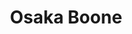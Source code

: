 ---
layout: place
title: Osaka Boone
permalink: /north-carolina/boone/osaka-boone.html
stateAbbr: NC
stateName: North Carolina
cityName: Boone
seo:
  type: restaurant
  links: https://www.ezordernow.com/osakaboone
place_id: ChIJIUz15lr6UIgRpluDNnF-6Ys
photos:
  - name: >-
      places/ChIJIUz15lr6UIgRpluDNnF-6Ys/photos/AeeoHcKQOOxMepQiHtzX5W50Phoa7hreFhUJaZUcmWHPT-ldY7hj7RUV95AO2tp4QDtAvcYScdZKp0k5_DqyGJC3Y_kfMsI1gWxuwAVWYb5JZxZ_j3G6xPsNcHajpOkRQpndpbCDCwth0lxJJlMzTC2lfqPqVGzpNm2n_HEuwG_UiZZm8AgabLdI1zdJ66jdS7QtQYLtnMaz53A8sb61Vl53oJwAuO9XGzg2O6UNfaBBRk7LxtiBMga98PIQl_odEeL1LI4zkcPTZNkZQj8COfnyvtO-4yVAk1wSztDJ-AU0uoKHbIKwIzkh8SjaKvft1wq6_J09js8xL--_7SdSwc7pPWRpz00LwIR3uJAw_0HUPOFVQTWJHEntgmYXzYWYXENFGEnhtYIG0xwr1sImzp7topSG63joKpJlEQkrs8sCmYL7WoVM
    widthPx: 4032
    heightPx: 3024
    authorAttributions:
      - displayName: Derek Assaf
        uri: https://maps.google.com/maps/contrib/102173326348237633295
        photoUri: >-
          https://lh3.googleusercontent.com/a/ACg8ocJN2WnCE11fzrWePcZ5NPcEECmaOZINKkY9YnurkL03aohNxw=s100-p-k-no-mo
    flagContentUri: >-
      https://www.google.com/local/imagery/report/?cb_client=maps_api_places.places_api&image_key=!1e10!2sCIHM0ogKEICAgICpoMm0zQE&hl=en-US
    googleMapsUri: >-
      https://www.google.com/maps/place//data=!3m4!1e2!3m2!1sCIHM0ogKEICAgICpoMm0zQE!2e10!4m2!3m1!1s0x8850fa5ae6f54c21:0x8be97e7136835ba6
  - name: >-
      places/ChIJIUz15lr6UIgRpluDNnF-6Ys/photos/AeeoHcL9gmOfOyRNkLJGnXWG97TVDuQEQKFdsS5VAuYNn4mrP3gWSmwuGrAViXZHRN2Lt9ViFau6FwpTdOFs6UhZXniBHONrsiZcRNkjJody8AzgEzhblImrWg4e4nIh1nfwDzu43KqBb0J_wJ0vo2ydjMVte3ZpoYwEadZ7mHkgNSQUyuFA1TW2HcZCAf4bk8QYn8EHXgUMEPyLNEbsO9sU5if1lY5qX9YvpE_RrvZ22VT68HhV-PhbHVpVl5H1CbVrG9TzhJ5XEdn6IhCeb7NUtWavuQHkz97O8HegA7WT6qNCjk61RYU97eLEDlXOUyxo1-4-rXMoOO38Kv7skgAhfIo2VUa-5DOf1FPOJrF4UoyjrnOLURPSpGR1A4dYG9Qy4GloGKJbkK9cu6XJedRZ--oP1jkzMhhyXNfXLFki_kHCE6BC
    widthPx: 2208
    heightPx: 1242
    authorAttributions:
      - displayName: SCV Good to go sir
        uri: https://maps.google.com/maps/contrib/117243733527634171884
        photoUri: >-
          https://lh3.googleusercontent.com/a/ACg8ocLAagp_qAQ4mbDfCY4E5tf2F9TS0GL-E55NvE-bikT5XzKfTw=s100-p-k-no-mo
    flagContentUri: >-
      https://www.google.com/local/imagery/report/?cb_client=maps_api_places.places_api&image_key=!1e10!2sCIHM0ogKEICAgICkgIjp9QE&hl=en-US
    googleMapsUri: >-
      https://www.google.com/maps/place//data=!3m4!1e2!3m2!1sCIHM0ogKEICAgICkgIjp9QE!2e10!4m2!3m1!1s0x8850fa5ae6f54c21:0x8be97e7136835ba6
  - name: >-
      places/ChIJIUz15lr6UIgRpluDNnF-6Ys/photos/AeeoHcLpMCX_uywclJ7PhstdsMWowI3jNoCeIb4delmGUYzBj5o6BXRVPRUBEHlif9NJFl_sEYU2W1r925xznqfCIXQRWKn6NHR9TxkVytyIHrpUliwnpHGyCrDzgezJsTyKx8AzAy6MZhRp5AXuzfhrnqhLNa0PvNaV1pBbOmOcWBxtcmjKsJN_2HDPiM6b9IV2bSmYwL5WCbdPZ0DsRzty2aR58gJGcZ4nIPpPIqRImZlJAPtVR-APe2-pKurPAsbei0IGxHSTW2BKfgvmPiD6JednlTht16Ejjix3NiLIrziY8WE_39RusstVjbTXHVSc-zh65UNJ8r57F4O_-zhqS9Gygt03X0ttj-ZQvWjsW53cizHL0q9L_2i8f2iAMZ3U8LVYjMcaA8NX27g0z8LHYlnzyN1WzpvyHyhJlnSpr0pVwg
    widthPx: 4000
    heightPx: 3000
    authorAttributions:
      - displayName: who_dat_is_ T.T
        uri: https://maps.google.com/maps/contrib/111333318448850817156
        photoUri: >-
          https://lh3.googleusercontent.com/a-/ALV-UjVf_Xkh0tqsO2mMKwxWmzypaeZfpecFoQcdPNKg3a-jAYi0uNCgRQ=s100-p-k-no-mo
    flagContentUri: >-
      https://www.google.com/local/imagery/report/?cb_client=maps_api_places.places_api&image_key=!1e10!2sCIHM0ogKEICAgIDh4cCMdg&hl=en-US
    googleMapsUri: >-
      https://www.google.com/maps/place//data=!3m4!1e2!3m2!1sCIHM0ogKEICAgIDh4cCMdg!2e10!4m2!3m1!1s0x8850fa5ae6f54c21:0x8be97e7136835ba6
  - name: >-
      places/ChIJIUz15lr6UIgRpluDNnF-6Ys/photos/AeeoHcKNCf0Y3oizLZdv0P4S6i0yG48Y-FamKEF1odZzZa0bUiPLIob_bvtKL2GfW1DArKsD6zmrPN3AasxKLK8-EHjj36SrfWfeazzDQpsCOUlGGMKWOGGPH_e2fXQE59yRZblnOEmvogymUAN2Jzif-OIPI0hccsGDcHnPorJWDfsJEV8oceZdzWguN_3tGa93OtO3_l5yYnb3nzoRJX4Eb00AcPMYD5fxHzWI_3LWqX-KCxmMeZHWhBZabuJoGB5_ZsLkIge3qdtKGhlObzvYdO26v0aqUGqYqgexAG7UZ15UGWqNxF8BTmexDMsc3lkeoW9Y2u6EIhVCkPFmHYyYkjc7Y_1ArkZvDcpxzGMJDZnLbv3RNfOD9owLtfem5vkZjOHh83KNISD3LaCvnG8rd0vylGq4dWq6Hqg--pnCr19vfx0L
    widthPx: 4080
    heightPx: 3060
    authorAttributions:
      - displayName: Silva Keohulian
        uri: https://maps.google.com/maps/contrib/104079600445260982174
        photoUri: >-
          https://lh3.googleusercontent.com/a-/ALV-UjWIPSx5CwTKUahlp-y_G6JktUay7BqXA4punydcnOKPSrXQ5icilA=s100-p-k-no-mo
    flagContentUri: >-
      https://www.google.com/local/imagery/report/?cb_client=maps_api_places.places_api&image_key=!1e10!2sCIHM0ogKEICAgICZipGzjwE&hl=en-US
    googleMapsUri: >-
      https://www.google.com/maps/place//data=!3m4!1e2!3m2!1sCIHM0ogKEICAgICZipGzjwE!2e10!4m2!3m1!1s0x8850fa5ae6f54c21:0x8be97e7136835ba6
  - name: >-
      places/ChIJIUz15lr6UIgRpluDNnF-6Ys/photos/AeeoHcKLp9ftU5C-UZzP5pT6rk-YRp6VHhBkP3hSGYlP9PSBjfEogocsPQ1DcsHp3TknxRdYE9B8lquD6G9QlhghdncLjWKNSIvJ5NDmzc0fTRc-BCf4P11ZgACvJc2_z9vr8DyU4x5mnffRwl_Osr1WI_ccLzVGR-E3IM7QCL72Q3BhMI4lJoq6XZtHMTDOte5z2dfd3PXq8fiwXkQCcx1sceXBVA8sq_wcaFnmdf5HSnf983i7UCbPbvhfWNfaeYX_H2rXM1WW1T6p1J9vjtRUe87fLSKYPHg_1RNP8K05JBdj6O1j5Som9htgZMjHnX32FRZ879QQrl8RF_8O3-2vmIBt_3cRdG2wq1WkVOnxudMv5KifhQ_YLxHRqYCTWOc77TR90YXLLoIjU-f9nfkdm9cUnE-RbepuvJyfBTx6STcAmA
    widthPx: 4032
    heightPx: 3024
    authorAttributions:
      - displayName: Amanda Jackson
        uri: https://maps.google.com/maps/contrib/102527616521655109418
        photoUri: >-
          https://lh3.googleusercontent.com/a/ACg8ocLHebT6Eh9RzNkBwTtImtVaPGxUV4mkZPvBFp_ZMhEve9vtIB4=s100-p-k-no-mo
    flagContentUri: >-
      https://www.google.com/local/imagery/report/?cb_client=maps_api_places.places_api&image_key=!1e10!2sCIHM0ogKEICAgID25MLkcw&hl=en-US
    googleMapsUri: >-
      https://www.google.com/maps/place//data=!3m4!1e2!3m2!1sCIHM0ogKEICAgID25MLkcw!2e10!4m2!3m1!1s0x8850fa5ae6f54c21:0x8be97e7136835ba6
  - name: >-
      places/ChIJIUz15lr6UIgRpluDNnF-6Ys/photos/AeeoHcI7gKzozTJhMl3xaiEOzkUSDPwilh_IEIWXjLxFnhd3AxW2lRpIfvoGp872YHVZIfm21c68p669zmMn71p4bzODxaEbiTmY6MIiLwkB3MAZ8LdU3Ur3TUjpGS6JrtL83EPqut475QcTorGV8hf-7AJ6ahNwhP2kg6jBDPU_lPeWbH5_e59Xx7ZaRevW08JlKFJmi0wfYMAMw-Nl-CE3-ihCKQIJD2WTD6RMPzpknIgg7E6OA16SD35avFMPG5lP9-YEyv_Wuig17cdSLLfy6Oqfhej2GEMiz2-e2vq-axuMFdKVlz474nGoHJsGcvrmc-Zh-etqv0Ots0tLnVguLTvtYzlmZcOhRqRwWx7WhVZ5JPXcKx89bUqmqjscCzV3IAgqVpys-XPkB5bC5O1QUZAKTguKkOB2Po85XLpzBVt68Q
    widthPx: 4160
    heightPx: 3120
    authorAttributions:
      - displayName: Professor Paul
        uri: https://maps.google.com/maps/contrib/101607553882689308742
        photoUri: >-
          https://lh3.googleusercontent.com/a-/ALV-UjW7k37DQv4yfJg8UzmSz6upbtOVDgnLsgRYeInqVn7lYW7ii1hwcw=s100-p-k-no-mo
    flagContentUri: >-
      https://www.google.com/local/imagery/report/?cb_client=maps_api_places.places_api&image_key=!1e10!2sCIHM0ogKEICAgID41IHoDQ&hl=en-US
    googleMapsUri: >-
      https://www.google.com/maps/place//data=!3m4!1e2!3m2!1sCIHM0ogKEICAgID41IHoDQ!2e10!4m2!3m1!1s0x8850fa5ae6f54c21:0x8be97e7136835ba6
  - name: >-
      places/ChIJIUz15lr6UIgRpluDNnF-6Ys/photos/AeeoHcI8gMY79cLG7KP0pE16LCHjw1QtepQpryQzAP8nf7mQsfxxtFmwm1-dFYy6JRC6N6THUi2xw944j-BKsN1iTVZbJf3yspEWc0bjC7hrhMGjn1DZMuh_wA0yQRCh4-EC9vspinN2I_zyxMk92nYRSOICjuDv2xY5JvOII452xvB05TSrdXD1IWHeoHFWS_KntMyjzDr14zV-mB5srT6dKvJ8KpFvaXJXdxUF8WQvhcZrDFtw2sRjCuTz5GwOlJ2tKzjBo8frE6Amf-v7xMxPVrSD83wuRSz4-qEtriFVld1kSRmuWddz4yubMXakNHVdUdmsBdQie_xeps2T8G3NBokKlkWEYWH4jSabDo_UbLjSmw-84jIghaM_oTuB2F5D-IQwwGJdFfwyu7anAfIN_ijg_Atwa-_684F_w7urRVC6qQ
    widthPx: 1338
    heightPx: 1160
    authorAttributions:
      - displayName: David Kohler
        uri: https://maps.google.com/maps/contrib/107867434910879830379
        photoUri: >-
          https://lh3.googleusercontent.com/a-/ALV-UjW_9zDoI5PPurAttkB5xssfXBV6fB-4BTRpAFIxRS5HovbFPhxX=s100-p-k-no-mo
    flagContentUri: >-
      https://www.google.com/local/imagery/report/?cb_client=maps_api_places.places_api&image_key=!1e10!2sCIHM0ogKEICAgIDE8dbsTg&hl=en-US
    googleMapsUri: >-
      https://www.google.com/maps/place//data=!3m4!1e2!3m2!1sCIHM0ogKEICAgIDE8dbsTg!2e10!4m2!3m1!1s0x8850fa5ae6f54c21:0x8be97e7136835ba6
  - name: >-
      places/ChIJIUz15lr6UIgRpluDNnF-6Ys/photos/AeeoHcKkNygrVuCZ2uH77-CUyBfWeypcuiB6vwgTSI_kd3jIgTcxNG7xgVGjkByb-755qdG3dOLlguRywSym39NMc_FBq_1ctRA5kaFNR9I1e516rTrhwRXNMARAk_2CaNOjA0sSk5AisEieuvLgB5PrrYoJaEu5aZuylWDz9drmeDs6R5NXBZIHbYLiK-zsvNfdJRUNrFqPUeAS2BAMayanLu7pf0RdTnFVcq5BzBnm4hLUgCM7yrIyr4UvHxIhd7M0osgRbTko-BvsYkqyoe7kFa_qrOPhc6oTqcEGIfjirMJYqjls-H7zsCWy0IyaYRrFu7js30XNuKSnefd1FqXXOGDxZIbrts6r2SHo9rqehz12JpzftcmgTo9P3OoisB3d_okXiW8r8I2WUMAt2FkEceBC6il5eYNa63V3jf_slzOxTA
    widthPx: 2218
    heightPx: 4656
    authorAttributions:
      - displayName: B Hamilton
        uri: https://maps.google.com/maps/contrib/106204382823857106626
        photoUri: >-
          https://lh3.googleusercontent.com/a-/ALV-UjXNA7JoA1DP5xDWR5QlgWQXoR5oUMnmG-P5vE1lKpdXEmpSb4tKAw=s100-p-k-no-mo
    flagContentUri: >-
      https://www.google.com/local/imagery/report/?cb_client=maps_api_places.places_api&image_key=!1e10!2sCIHM0ogKEICAgICciq3WCg&hl=en-US
    googleMapsUri: >-
      https://www.google.com/maps/place//data=!3m4!1e2!3m2!1sCIHM0ogKEICAgICciq3WCg!2e10!4m2!3m1!1s0x8850fa5ae6f54c21:0x8be97e7136835ba6
  - name: >-
      places/ChIJIUz15lr6UIgRpluDNnF-6Ys/photos/AeeoHcLM9EGzKi46cQwdTBuZ4RNQwvUGXvgfYcl38orLzYM9w5bdD_-E_MElc3eggEkAqtN8fg_v6mSHThtbgoSLrlQWUWEt8hSRXeb93M-WTWUaPpo4ghGMbNVCm5uNXz9xwBOuIMdPT4feMbHoIyDXZIKhHznWY789GHvp0tAkv5zchYqangSI9pLJu3g1CZPvaLEhvDxD5CwZPYkaM6V7NfJXWpOxqNEN4bqll-A1l9wdhh0vUGBCBMSWakm4KWpfHPDiS-c6Ktmq40xAMmhCHtYuEIyQCrK-4atxYH6tdg0g8AURtDYZDjj3tC9o3cvKuTQC_LAbVDhg3qXOWaOMM7Ica4ULy2nXli6JylPhM4Pyb4V-IeDEz-37x__Cfw6Ps2HOYDLKUcHpOgUQ_pdj9OGmQwIqPmHOh_Q4GZ5KxyVaZpON
    widthPx: 2448
    heightPx: 2448
    authorAttributions:
      - displayName: Chris “rhatfink” Peltier
        uri: https://maps.google.com/maps/contrib/115033335134418291582
        photoUri: >-
          https://lh3.googleusercontent.com/a-/ALV-UjUbHaokdYQh8eEAmPu2_iR7CRbPZ-VCiQyTdMwCpwNOPmzwwPSY=s100-p-k-no-mo
    flagContentUri: >-
      https://www.google.com/local/imagery/report/?cb_client=maps_api_places.places_api&image_key=!1e10!2sCIHM0ogKEICAgICEhKO7xAE&hl=en-US
    googleMapsUri: >-
      https://www.google.com/maps/place//data=!3m4!1e2!3m2!1sCIHM0ogKEICAgICEhKO7xAE!2e10!4m2!3m1!1s0x8850fa5ae6f54c21:0x8be97e7136835ba6
  - name: >-
      places/ChIJIUz15lr6UIgRpluDNnF-6Ys/photos/AeeoHcJIy_mm1Dsf67xU__sOiBuhqgL0DkJCjTrY0cC_WJf23fsQF7iE9OSvihtGAdNRTiwHuS8AQc5pPiK6cOm-62u-kk5Rf57VynoCshpnMsCp8fpi6d1BzqkLhLivY5ZI_B0H4Ue0RjtRs47Ayh8vOfIPTemVHFFFkDrB_mG4wLSx_mwBqma5CIIv0okwE3JCbj_9zY0BheeNsdRjL8dxrzY6xKO5T1GdbpWfxTGEC3q9dQvYvfqBkdDUOLic0VBhdnotHFHu_EEY14GC2Ln4WxwkRo7xaXxLlzFoGGSu7WTdHDDtIyrAkP6-xstJJ-BVDEwzYVDLpIbfTnQ75Bcf8vxj0L0YPVhsQwwKzaugECZ6iwmhb9uXunkajtSM8cxXep4es62w4tdTJIMaoDhpHMxbi8MOgfvodY44G_dAjBggNQ
    widthPx: 4800
    heightPx: 3200
    authorAttributions:
      - displayName: Tr Black
        uri: https://maps.google.com/maps/contrib/104707191927494768056
        photoUri: >-
          https://lh3.googleusercontent.com/a/ACg8ocLckSs-eE8GN7Mk4p3L_Sbrt6IRcg14Kwe-TwfBEngOfLznXQ=s100-p-k-no-mo
    flagContentUri: >-
      https://www.google.com/local/imagery/report/?cb_client=maps_api_places.places_api&image_key=!1e10!2sCIHM0ogKEICAgIC4o_mzBA&hl=en-US
    googleMapsUri: >-
      https://www.google.com/maps/place//data=!3m4!1e2!3m2!1sCIHM0ogKEICAgIC4o_mzBA!2e10!4m2!3m1!1s0x8850fa5ae6f54c21:0x8be97e7136835ba6
address: '214 Southgate Dr #22, Boone, NC 28607, USA'
street: '214 Southgate Dr #22'
city: Boone
state: NC
zip: '28607'
country: USA
neighborhood: null
latitude: '36.198190'
longitude: '-81.660528'
accessibility_options:
  wheelchairAccessibleParking: true
  wheelchairAccessibleEntrance: true
  wheelchairAccessibleRestroom: true
  wheelchairAccessibleSeating: true
business_status: OPERATIONAL
name: Osaka Boone
google_maps_links:
  directionsUri: >-
    https://www.google.com/maps/dir//''/data=!4m7!4m6!1m1!4e2!1m2!1m1!1s0x8850fa5ae6f54c21:0x8be97e7136835ba6!3e0
  placeUri: https://maps.google.com/?cid=10081728265556548518
  writeAReviewUri: >-
    https://www.google.com/maps/place//data=!4m3!3m2!1s0x8850fa5ae6f54c21:0x8be97e7136835ba6!12e1
  reviewsUri: >-
    https://www.google.com/maps/place//data=!4m4!3m3!1s0x8850fa5ae6f54c21:0x8be97e7136835ba6!9m1!1b1
  photosUri: >-
    https://www.google.com/maps/place//data=!4m3!3m2!1s0x8850fa5ae6f54c21:0x8be97e7136835ba6!10e5
primary_type: Asian Restaurant
opening_hours:
  regular: null
  current: null
secondary_opening_hours:
  regular:
    weekdayDescriptions: null
    type: null
  current:
    weekdayDescriptions: null
    type: null
phone: (828) 262-0555
price_level: PRICE_LEVEL_INEXPENSIVE
price_range: $10 &ndash; $20
rating: '3.7'
rating_count: 0
website: https://www.ezordernow.com/osakaboone
description: >-
  Explore Osaka Boone in Boone, NC$$$Osaka Boone in Boone, NC, stands out as a
  relaxed spot for enjoying authentic Japanese-inspired dishes, including fresh
  sushi and flavorful hibachi options. This Asian eatery offers a welcoming
  atmosphere with accessible features like wheelchair-friendly seating and
  parking, making it easy for everyone to savor teriyaki and other familiar
  fare. The menu highlights affordable, diverse choices that cater to groups and
  families, with options for vegetarian dishes and beer to enhance your meal.
  Whether you're seeking sushi restaurants in the area or a casual place for
  Japanese cuisine, this location delivers on taste and convenience, providing a
  comfortable dining experience in a clean setting.
generative_summary: >-
  Explore Osaka Boone in Boone, NC$$$Osaka Boone in Boone, NC, stands out as a
  relaxed spot for enjoying authentic Japanese-inspired dishes, including fresh
  sushi and flavorful hibachi options. This Asian eatery offers a welcoming
  atmosphere with accessible features like wheelchair-friendly seating and
  parking, making it easy for everyone to savor teriyaki and other familiar
  fare. The menu highlights affordable, diverse choices that cater to groups and
  families, with options for vegetarian dishes and beer to enhance your meal.
  Whether you're seeking sushi restaurants in the area or a casual place for
  Japanese cuisine, this location delivers on taste and convenience, providing a
  comfortable dining experience in a clean setting.
generative_disclosure: Summarized by AI using the Grok-3-Mini model.
reviews:
  - name: >-
      places/ChIJIUz15lr6UIgRpluDNnF-6Ys/reviews/ChdDSUhNMG9nS0VJQ0FnTURRcU11VWdnRRAB
    relativePublishTimeDescription: a month ago
    rating: 4
    text:
      text: >-
        I used to live right nearby this place and would go there a lot. There
        service is fantastic and the owners are really kind. It's very clean. I
        would always get the hibachi chicken. While I eat hibachi chicken at a
        lot of different places this place probably has the best hibachi I've
        ever had
      languageCode: en
    originalText:
      text: >-
        I used to live right nearby this place and would go there a lot. There
        service is fantastic and the owners are really kind. It's very clean. I
        would always get the hibachi chicken. While I eat hibachi chicken at a
        lot of different places this place probably has the best hibachi I've
        ever had
      languageCode: en
    authorAttribution:
      displayName: Halfling Marquee
      uri: https://www.google.com/maps/contrib/115309503442329886630/reviews
      photoUri: >-
        https://lh3.googleusercontent.com/a/ACg8ocJz01bovqohF2LobBKq1WvCjbe4CggXTurIGtvyNlSl5aejLg=s128-c0x00000000-cc-rp-mo
    publishTime: '2025-03-08T17:21:22.866341Z'
    flagContentUri: >-
      https://www.google.com/local/review/rap/report?postId=ChdDSUhNMG9nS0VJQ0FnTURRcU11VWdnRRAB&d=17924085&t=1
    googleMapsUri: >-
      https://www.google.com/maps/reviews/data=!4m6!14m5!1m4!2m3!1sChdDSUhNMG9nS0VJQ0FnTURRcU11VWdnRRAB!2m1!1s0x8850fa5ae6f54c21:0x8be97e7136835ba6
  - name: >-
      places/ChIJIUz15lr6UIgRpluDNnF-6Ys/reviews/ChZDSUhNMG9nS0VJQ0FnSUNsaS1ET1lREAE
    relativePublishTimeDescription: a year ago
    rating: 5
    text:
      text: >-
        The food was excellent. Service was excellent. Very clean dining room
        and restroom. Food was delivered to table in a timely manner.
      languageCode: en
    originalText:
      text: >-
        The food was excellent. Service was excellent. Very clean dining room
        and restroom. Food was delivered to table in a timely manner.
      languageCode: en
    authorAttribution:
      displayName: Charlene Ray
      uri: https://www.google.com/maps/contrib/106969002222241154048/reviews
      photoUri: >-
        https://lh3.googleusercontent.com/a-/ALV-UjVGbAy10B8H4HYHmZMSR1SHJHYtnEpb-5HZGHlewWL52dtDtlMh=s128-c0x00000000-cc-rp-mo-ba3
    publishTime: '2023-11-26T21:54:07.244345Z'
    flagContentUri: >-
      https://www.google.com/local/review/rap/report?postId=ChZDSUhNMG9nS0VJQ0FnSUNsaS1ET1lREAE&d=17924085&t=1
    googleMapsUri: >-
      https://www.google.com/maps/reviews/data=!4m6!14m5!1m4!2m3!1sChZDSUhNMG9nS0VJQ0FnSUNsaS1ET1lREAE!2m1!1s0x8850fa5ae6f54c21:0x8be97e7136835ba6
  - name: >-
      places/ChIJIUz15lr6UIgRpluDNnF-6Ys/reviews/ChdDSUhNMG9nS0VJQ0FnSUMtektpd3RRRRAB
    relativePublishTimeDescription: 2 years ago
    rating: 2
    text:
      text: >-
        Okay food. Had to yell for the waitress to seat me and take my order.
        Had to wait for refills. Almost empty at lunchtime. Still, egg drop soup
        was really good.
      languageCode: en
    originalText:
      text: >-
        Okay food. Had to yell for the waitress to seat me and take my order.
        Had to wait for refills. Almost empty at lunchtime. Still, egg drop soup
        was really good.
      languageCode: en
    authorAttribution:
      displayName: Dana Higgins (Ghostlady)
      uri: https://www.google.com/maps/contrib/108924138496835898699/reviews
      photoUri: >-
        https://lh3.googleusercontent.com/a-/ALV-UjXf9UsuDhQH_hemGzc603gwNfBvCJKhrRnlScb8SfZ22i5SRloY=s128-c0x00000000-cc-rp-mo-ba5
    publishTime: '2022-10-30T04:14:09.012393Z'
    flagContentUri: >-
      https://www.google.com/local/review/rap/report?postId=ChdDSUhNMG9nS0VJQ0FnSUMtektpd3RRRRAB&d=17924085&t=1
    googleMapsUri: >-
      https://www.google.com/maps/reviews/data=!4m6!14m5!1m4!2m3!1sChdDSUhNMG9nS0VJQ0FnSUMtektpd3RRRRAB!2m1!1s0x8850fa5ae6f54c21:0x8be97e7136835ba6
  - name: >-
      places/ChIJIUz15lr6UIgRpluDNnF-6Ys/reviews/ChdDSUhNMG9nS0VJQ0FnSURjcllXSWp3RRAB
    relativePublishTimeDescription: 4 years ago
    rating: 3
    text:
      text: >-
        Unless you like your Buffalo wings in a soup, I suggest not ordering
        them from here. I ordered the regular wings, but they gave me the
        buffalo wings.  Even though it was an accident, they should've caught
        the mistake because I can't imagine anyone ordering these on purpose.
        Their usual wings are decent and so are the other entree's.
      languageCode: en
    originalText:
      text: >-
        Unless you like your Buffalo wings in a soup, I suggest not ordering
        them from here. I ordered the regular wings, but they gave me the
        buffalo wings.  Even though it was an accident, they should've caught
        the mistake because I can't imagine anyone ordering these on purpose.
        Their usual wings are decent and so are the other entree's.
      languageCode: en
    authorAttribution:
      displayName: Jonathan Maa
      uri: https://www.google.com/maps/contrib/108228556126837844922/reviews
      photoUri: >-
        https://lh3.googleusercontent.com/a-/ALV-UjXwbXcSxVS3cJAyPaKZfsdoeMy4QcaTH031Fkd1VCG8UwPmc63A=s128-c0x00000000-cc-rp-mo
    publishTime: '2020-06-17T01:31:27.873668Z'
    flagContentUri: >-
      https://www.google.com/local/review/rap/report?postId=ChdDSUhNMG9nS0VJQ0FnSURjcllXSWp3RRAB&d=17924085&t=1
    googleMapsUri: >-
      https://www.google.com/maps/reviews/data=!4m6!14m5!1m4!2m3!1sChdDSUhNMG9nS0VJQ0FnSURjcllXSWp3RRAB!2m1!1s0x8850fa5ae6f54c21:0x8be97e7136835ba6
  - name: >-
      places/ChIJIUz15lr6UIgRpluDNnF-6Ys/reviews/ChdDSUhNMG9nS0VJQ0FnSUNnenNLWHRBRRAB
    relativePublishTimeDescription: 7 years ago
    rating: 4
    text:
      text: >-
        Ample parking. Clean, quiet, nice atmosphere. Large menu. Reasonably
        priced. Menu seemed to be a combination of  Japanese,  Chinese,  sushi,
        and Thai. Very pleasant staff. We ate and had take home boxes. I would
        definitely go here again.
      languageCode: en
    originalText:
      text: >-
        Ample parking. Clean, quiet, nice atmosphere. Large menu. Reasonably
        priced. Menu seemed to be a combination of  Japanese,  Chinese,  sushi,
        and Thai. Very pleasant staff. We ate and had take home boxes. I would
        definitely go here again.
      languageCode: en
    authorAttribution:
      displayName: Cynthia Presnell
      uri: https://www.google.com/maps/contrib/107582368687005105547/reviews
      photoUri: >-
        https://lh3.googleusercontent.com/a/ACg8ocLzl1DOn2NRSaUA5P1hNluRVtlxKpWGHhLivmt1XMwC7YvSXaA=s128-c0x00000000-cc-rp-mo-ba5
    publishTime: '2018-02-14T20:45:20.753Z'
    flagContentUri: >-
      https://www.google.com/local/review/rap/report?postId=ChdDSUhNMG9nS0VJQ0FnSUNnenNLWHRBRRAB&d=17924085&t=1
    googleMapsUri: >-
      https://www.google.com/maps/reviews/data=!4m6!14m5!1m4!2m3!1sChdDSUhNMG9nS0VJQ0FnSUNnenNLWHRBRRAB!2m1!1s0x8850fa5ae6f54c21:0x8be97e7136835ba6
review_summary: >-
  Visitor Feedback on Osaka Boone$$$Visitors often praise the food at this spot
  for its excellent flavors, especially the hibachi and sushi selections that
  stand out as some of the best around. While service is generally friendly and
  efficient, a few folks have mentioned occasional waits or minor mix-ups that
  could use some smoothing out. The clean environment and timely delivery keep
  things positive overall, with many appreciating the reasonable prices and
  variety on offer. If you're hunting for top-rated sushi near you, this place
  gets solid nods for its tasty entrees and welcoming vibe, making it a go-to
  choice despite the rare hiccup. All in all, it's a spot that delivers good
  value and enjoyable meals for those exploring local Japanese places.
review_disclosure: Summarized by AI using the Grok-3-Mini model.
parking_options:
  freeParkingLot: true
  freeStreetParking: true
  valetParking: false
payment_options:
  acceptsCreditCards: true
  acceptsDebitCards: true
  acceptsCashOnly: false
allow_dogs: null
curbside_pickup: null
delivery: true
dine_in: true
good_for_children: true
good_for_groups: true
good_for_sports: false
live_music: false
menu_for_children: true
outdoor_seating: false
reservable: true
restroom: true
serves_beer: true
serves_breakfast: false
serves_brunch: false
serves_cocktails: null
serves_coffee: null
serves_dinner: true
serves_dessert: true
serves_lunch: true
serves_vegetarian_food: true
serves_wine: true
takeout: true
update_category: pro
places_description: null

---